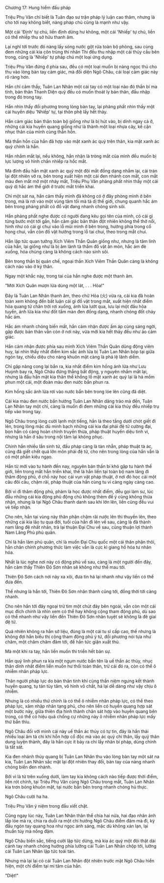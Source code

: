 




Chương 17: Hung hiểm đấu pháp


Triệu Phụ Vân chỉ biết là Tuân đạo sư trận pháp lý luận cao thâm, nhưng là cho tới nay không biết, nàng pháp chú cũng là mạnh như vậy.

Một cái 'Định' tự chú, liền định dừng hư không, một cái 'Nhiếp' tự chú, liền có thể nhiếp thu sở hữu thanh âm.

Lại nghĩ tới trước đó nàng lấy sóng nước gột rửa toàn bộ phòng, sau cùng đem những cái kia côn trùng thi nhân Thi đều thu nhập một cái thủy cầu bên trong, cũng là 'Nhiếp' tự pháp chú một loại ứng dụng.

Triệu Phụ Vân đứng ở phía sau, đều có một loại muốn bị nàng ngọc thủ cho thu vào lòng bàn tay cảm giác, mà đối diện Ngô Châu, cái loại cảm giác này rõ ràng hơn.

Hắn chỉ cảm thấy, Tuân Lan Nhân một cái tay có một loại nào đó thần bí ma tính, bản thân Thanh Diện quỷ đều có muốn thoát ly bản thân, đầu nhập trong đó trong tay.

Hắn nhìn thấy đối phương trong lòng bàn tay, lại phảng phất nhìn thấy một cái huyền diệu 'Nhiếp' tự, tại thôn phệ lấy hết thảy.

Hắn cảm giác bản thân toàn bộ giống như là bị hút vào, bị dính ngay cả ở, những cái kia huyền quang giống như là thành một loại nhựa cây, kề cận nhục thân của mình cùng thần hồn.

Mà thần hồn của hắn đã hợp vào mặt xanh ác quỷ trên thân, kia mặt xanh ác quỷ chính là hắn.

Hắn nhắm mắt lại, nếu không, hắn nhận là tròng mắt của mình đều muốn bị lực lượng vô hình chấn nhiếp ra hốc mắt.

Mà đỉnh đầu hắn mặt xanh ác quỷ một đôi mắt đồng dạng nhắm lại, cái trán lại đột nhiên vỡ ra, bên trong xuất hiện một cái đen nhánh con mắt, con mắt màu đen mắt mở một nháy mắt, Triệu Phụ Vân phảng phất nhìn thấy một cái quỷ dị hắc ám thế giới ở trước mắt triển khai.

Chỉ một sát na, hắn cảm thấy mình đã không có ở đây phòng mình ở bên trong, mà là rơi vào một vùng tăm tối mà tà dị thế giới, chung quanh hắc ám bên trong phảng phất có đồ vật đang nhanh chóng sinh sôi.

Hắn phảng phất nghe được có người đang kêu gọi tên của mình, có cái gì từng bước một tới gần, hắn cảm giác bản thân đột nhiên không thể thở nổi, hình như có cái gì chui vào lỗ mũi mình ở bên trong, hướng phía trong cổ họng chui, vẫn còn đồ vật hướng trong lỗ tai chui, theo trong mắt chui.

Hắn lập tức quan tưởng Xích Viêm Thần Quân giống như, nhưng là tâm linh của hắn, lại giống như là bị âm lãnh tà thầm đồ vật ăn mòn, hắc ám đè xuống, hỏa chủng càng là không cách nào sinh sôi.

Bên trong thần bị quản chế, ngoại thần Xích Viêm Thần Quân càng là không cách nào vào ở kỳ thân.

Ngay một khắc này, trong tai của hắn nghe được một thanh âm.

"Mời Xích Quân mượn lửa dùng một lát, . . . Hỏa!"

Đây là Tuân Lan Nhân thanh âm, theo chữ Hỏa (火) vừa ra, cái kia đã hoàn toàn xem không đến bất luận cái gì đồ vật trong mắt, xuất hiện nhất điểm hỏa quang từ chân trời rơi xuống, ánh lửa lướt qua, lưu lại một đầu hỏa tuyến, ánh lửa kia như đốt tấm màn đen đồng dạng, nhanh chóng đốt cháy hắc ám.

Hắc ám nhanh chóng biến mất, hắn cảm nhận được ấm áp cùng sáng ngời, gặp được bản thân vẫn còn ở nơi này, vừa mới kia hết thảy đều như ảo cảm giác.

Hắn cảm nhận được phía sau mình Xích Viêm Thần Quân dũng động viêm huy, lại nhìn thấy nhất điểm kim sắc ánh lửa bị Tuân Lan Nhân bóp tại giữa ngón tay, chiếu diệu cho nàng khuôn mặt càng là phá lệ lãnh diễm.

Chỉ gặp nàng cong lại bắn ra, kia nhất điểm kim hồng ánh lửa như Lưu Huỳnh bay ra, Ngô Châu đứng thẳng bất động, y nguyên nhắm mắt lại, nhưng là đầu hắn mặt kia thân thể khổng lồ mặt xanh ác quỷ lại là há mồm phun một cái, một đoàn màu đen nước bẩn phun ra.

Kim hồng sắc ánh lửa rơi vào nước bẩn bên trong lóe lên cũng đã diệt.

Cái kia màu đen nước bẩn hướng Tuân Lan Nhân dâng trào mà đến, Tuân Lan Nhân tay một chỉ, càng là muốn đi đem những cái kia thủy đều nhiếp trụ tiếp vào trong tay.

Ngô Châu trong lòng cười lạnh một tiếng, hắn là theo tầng dưới chót giết đi lên, trong lòng mặc dù minh bạch những cái kia đại phái đệ tử cường đại, bọn hắn có càng hoàn chỉnh truyền thừa, pháp thuật huyền diệu tinh vi, nhưng là hắn ở sâu trong nội tâm lại không phục.

Chính hắn nhiều lần sinh tử, đấu pháp càng là tàn nhẫn, pháp thuật tà ác, cũng đã giết chết quá lớn môn phái đệ tử, cho nên trong lòng của hắn vẫn là có một phần kiêu ngạo.

Hắn từ mới vào tu hành đến nay, nguyên bản thần bí khó gặp tu hành thế giới, liền trong mắt hắn triển khai, thế là hắn liền tại toàn bộ nam lăng đi thăm động phủ, ở chỗ này học cái vụn vặt pháp thuật, ở nơi đó học cái một câu đôi câu, chậm rãi, pháp thuật của hắn cùng tu vi càng ngày càng cao.

Bởi vì đi thăm động phủ, phàm là học được nhất điểm, đều gọi làm sư, lúc đầu những cái kia động phủ động chủ không thèm để ý cũng không thừa nhận, nhưng là tại Ngô Châu thanh danh sau khi lớn lên, liền cũng đều vui vẻ tiếp nhận.

Cho nên, hắn tại vùng này thân phận chậm rãi nước lên thì thuyền lên, theo những cái kia lão tu qua đời, tuổi của hắn đi lên về sau, càng là đã thành nam lăng đệ nhất nhân, trả lại thuận Đại Chu về sau, cũng thuận lợi thành Nam Lăng Phủ phủ quân.

Chỉ là hắn làm phủ quân, chỉ là muốn Đại Chu quốc một cái thân phận thôi, hắn chân chính phương thức làm việc vẫn là cực kì giang hồ hóa tư nhân hóa.

Nhất là lúc nghe nơi này có động phủ về sau, càng là một người đến đây, hắn cảm thấy Thiên Đô Sơn nhân sẽ không như thế mau tới.

Thiên Đô Sơn cách nơi này xa xôi, đưa tin há lại nhanh như vậy liền có thể đưa đến.

Thế nhưng là hắn tới, Thiên Đô Sơn nhân thành cũng tới, đồng thời tới càng nhanh.

Cho nên hắn tới đây ngoại trừ tìm một chút đáy bên ngoài, vẫn còn một cái mục đích chính là nhìn xem có thể hay không cộng tham động phủ, dù sao có thể nhanh như vậy liền đến Thiên Đô Sơn nhân tuyệt sẽ không là đê giai đệ tử.

Quả nhiên không ra hắn sở liệu, đúng là một cái tu sĩ cấp cao, thế nhưng là không đợi hắn biểu thị cộng tham động phủ ý tứ, đối phương nói tựa như châm, một châm châm đâm tới, để hắn tức giận xuất thủ.

Mà một khi ra tay, hắn liền muốn thi triển hết bản sự.

Hắn quỷ linh phun ra kia một ngụm nước bẩn tên là uế thần ác thủy, nhục thân dính nhất điểm liền muốn hư thối toàn thân, trừ cái đó ra, còn có thể ô nhiễm nhân pháp lực.

Thân người pháp lực do bản thân tinh khí cùng thần niệm ngưng kết thành huyền quang, tụ tán tùy tâm, vô hình vô chất, há lại dễ dàng như vậy chịu ô nhiễm.

Nhưng là có nhiều thứ chính là có thể ô nhiễm nhân pháp lực, có thể theo pháp lực, xâm nhập nhân tạng phủ, cho nên liền có huyền quang hợp sát một bước này, giữa thiên địa hình thành chân sát hợp vào huyền quang bên trong, có thể có hiệu quả chống cự những này ô nhiễm nhân pháp lực mấy thứ bẩn thỉu.

Ngô Châu đối với mình cái này uế thần ác thủy có tự tin, đây là hắn thải nhiều loại âm tà chi khí hỗn hợp cổ độc mà vào ác quỷ chi thân, lấy quỷ thân dung luyện thành, đây là hắn cực ít bày ra chi lấy nhân bí pháp, dùng chính là tất sát.

Kia đen nhánh thủy quang bị Tuân Lan Nhân thu vào lòng bàn tay một sát na kia, Tuân Lan Nhân sắc mặt lại đột nhiên thay đổi, bàn tay của nàng nhanh chóng biến đen nhánh.

Bởi vì là từ trên xuống dưới, làm tay kia không cách nào tiếp được thời điểm, liền rót chính, tại Triệu Phụ Vân cùng Ngô Châu trong mắt, Tuân Lan Nhân kia trơn bóng khuôn mặt, tại nước bẩn bên trong nhanh chóng hủ thực.

Ngô Châu cười ha ha.

Triệu Phụ Vân ý niệm trong đầu xiết chặt.

Cũng ngay lúc này, Tuân Lan Nhân thân thể chia hai nửa, hai đạo nhân ảnh lấp lóe mà ra, chia ra duỗi ra một chỉ hướng Ngô Châu điểm đâm mà đi, kỳ đầu ngón tay quang hoa như ngọc ánh sáng, mặc dù không xán lạn, lại thuần túy mà nồng đậm.

Ngô Châu biến sắc, tiếng cười lập tức dừng, mà kia ác quỷ một đôi thật dài cánh tay nhanh chóng hướng phía lưỡng cái Tuân Lan Nhân chộp tới, lưỡng cái Tuân Lan Nhân lập tức toái tán.

Nhưng mà lại lại có cái Tuân Lan Nhân đột nhiên trước mặt Ngô Châu hiển hiện, một chỉ điểm tại mi tâm của hắn.

"Diệt!"




